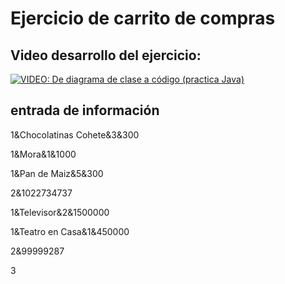 # Ejercicio de carrito de compras

## Video desarrollo del ejercicio:

[![VIDEO: De diagrama de clase a código (practica Java)](https://img.youtube.com/vi/UEFzoGbRHv4/0.jpg)](https://www.youtube.com/watch?v=UEFzoGbRHv4)

## entrada de información

1&Chocolatinas Cohete&3&300


1&Mora&1&1000

1&Pan de Maiz&5&300

2&1022734737

1&Televisor&2&1500000

1&Teatro en Casa&1&450000

2&99999287

3
